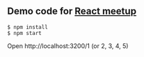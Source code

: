 ## Demo code for [React meetup](http://www.meetup.com/en-AU/Coding-from-Beach/events/231733912/)

```
$ npm install
$ npm start
```

Open http://localhost:3200/1 (or 2, 3, 4, 5)
